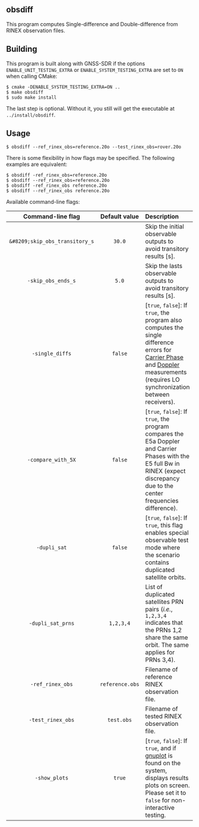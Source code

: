 obsdiff
-------

[comment]: # (
SPDX-License-Identifier: GPL-3.0-or-later
)

[comment]: # (
SPDX-FileCopyrightText: Javier Arribas, 2020. <jarribas@cttc.es>
)

This program computes Single-difference and Double-difference from RINEX observation files.

## Building

This program is built along with GNSS-SDR if the options `ENABLE_UNIT_TESTING_EXTRA` or `ENABLE_SYSTEM_TESTING_EXTRA` are set to `ON` when calling CMake:

```
$ cmake -DENABLE_SYSTEM_TESTING_EXTRA=ON ..
$ make obsdiff
$ sudo make install
```

The last step is optional. Without it, you still will get the executable at `../install/obsdiff`.


## Usage

```
$ obsdiff --ref_rinex_obs=reference.20o --test_rinex_obs=rover.20o
```

There is some flexibility in how flags may be specified. The following examples are equivalent:

```
$ obsdiff -ref_rinex_obs=reference.20o
$ obsdiff --ref_rinex_obs=reference.20o
$ obsdiff -ref_rinex_obs reference.20o
$ obsdiff --ref_rinex_obs reference.20o
```



Available command-line flags:

| **Command-line flag**  | **Default value** | **Description**  |
|:-------------------------:|:-----------------:|:-----------------|
| `&#8209;skip_obs_transitory_s`  | `30.0`            | Skip the initial observable outputs to avoid transitory results [s]. |
| `-skip_obs_ends_s`        | `5.0`             | Skip the lasts observable outputs to avoid transitory results [s]. |
| `-single_diffs`           | `false`           | [`true`, `false`]: If `true`, the program also computes the single difference errors for [Carrier Phase](https://gnss-sdr.org/docs/sp-blocks/observables/#carrier-phase-measurement) and [Doppler](https://gnss-sdr.org/docs/sp-blocks/observables/#doppler-shift-measurement) measurements (requires LO synchronization between receivers). |
| `-compare_with_5X`        | `false`           | [`true`, `false`]: If `true`, the program compares the E5a Doppler and Carrier Phases with the E5 full Bw in RINEX (expect discrepancy due to the center frequencies difference). |
| `-dupli_sat`              | `false`           | [`true`, `false`]: If `true`, this flag enables special observable test mode where the scenario contains duplicated satellite orbits. |
| `-dupli_sat_prns`         | `1,2,3,4`         | List of duplicated satellites PRN pairs (_i.e._, `1,2,3,4` indicates that the PRNs 1,2 share the same orbit. The same applies for PRNs 3,4). |
| `-ref_rinex_obs`          | `reference.obs`   | Filename of reference RINEX observation file. |
| `-test_rinex_obs`         | `test.obs`        | Filename of tested RINEX observation file. |
| `-show_plots`             | `true`            | [`true`, `false`]: If `true`, and if [gnuplot](http://www.gnuplot.info/) is found on the system, displays results plots on screen. Please set it to `false` for non-interactive testing. |
